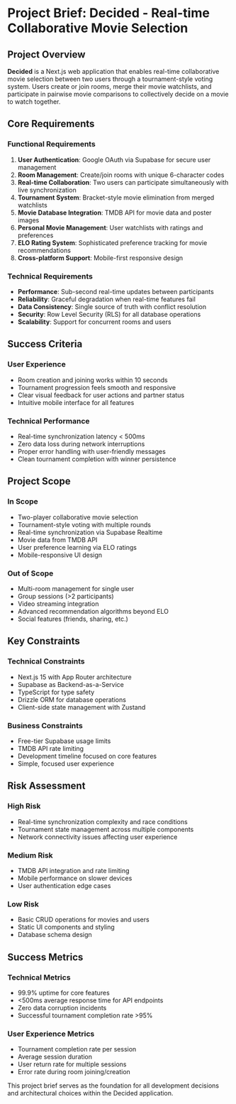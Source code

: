 # Project Brief: Decided - Real-time Collaborative Movie Selection

## Project Overview

**Decided** is a Next.js web application that enables real-time collaborative movie selection between two users through a tournament-style voting system. Users create or join rooms, merge their movie watchlists, and participate in pairwise movie comparisons to collectively decide on a movie to watch together.

## Core Requirements

### Functional Requirements
1. **User Authentication**: Google OAuth via Supabase for secure user management
2. **Room Management**: Create/join rooms with unique 6-character codes
3. **Real-time Collaboration**: Two users can participate simultaneously with live synchronization
4. **Tournament System**: Bracket-style movie elimination from merged watchlists
5. **Movie Database Integration**: TMDB API for movie data and poster images
6. **Personal Movie Management**: User watchlists with ratings and preferences
7. **ELO Rating System**: Sophisticated preference tracking for movie recommendations
8. **Cross-platform Support**: Mobile-first responsive design

### Technical Requirements
- **Performance**: Sub-second real-time updates between participants
- **Reliability**: Graceful degradation when real-time features fail
- **Data Consistency**: Single source of truth with conflict resolution
- **Security**: Row Level Security (RLS) for all database operations
- **Scalability**: Support for concurrent rooms and users

## Success Criteria

### User Experience
- Room creation and joining works within 10 seconds
- Tournament progression feels smooth and responsive
- Clear visual feedback for user actions and partner status
- Intuitive mobile interface for all features

### Technical Performance
- Real-time synchronization latency < 500ms
- Zero data loss during network interruptions
- Proper error handling with user-friendly messages
- Clean tournament completion with winner persistence

## Project Scope

### In Scope
- Two-player collaborative movie selection
- Tournament-style voting with multiple rounds
- Real-time synchronization via Supabase Realtime
- Movie data from TMDB API
- User preference learning via ELO ratings
- Mobile-responsive UI design

### Out of Scope
- Multi-room management for single user
- Group sessions (>2 participants)
- Video streaming integration
- Advanced recommendation algorithms beyond ELO
- Social features (friends, sharing, etc.)

## Key Constraints

### Technical Constraints
- Next.js 15 with App Router architecture
- Supabase as Backend-as-a-Service
- TypeScript for type safety
- Drizzle ORM for database operations
- Client-side state management with Zustand

### Business Constraints
- Free-tier Supabase usage limits
- TMDB API rate limiting
- Development timeline focused on core features
- Simple, focused user experience

## Risk Assessment

### High Risk
- Real-time synchronization complexity and race conditions
- Tournament state management across multiple components
- Network connectivity issues affecting user experience

### Medium Risk
- TMDB API integration and rate limiting
- Mobile performance on slower devices
- User authentication edge cases

### Low Risk
- Basic CRUD operations for movies and users
- Static UI components and styling
- Database schema design

## Success Metrics

### Technical Metrics
- 99.9% uptime for core features
- <500ms average response time for API endpoints
- Zero data corruption incidents
- Successful tournament completion rate >95%

### User Experience Metrics
- Tournament completion rate per session
- Average session duration
- User return rate for multiple sessions
- Error rate during room joining/creation

This project brief serves as the foundation for all development decisions and architectural choices within the Decided application. 